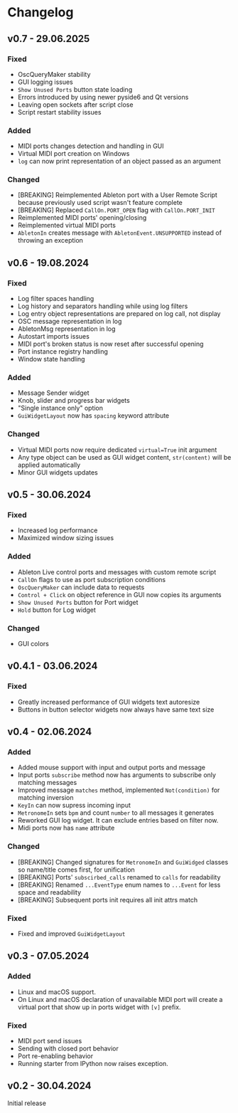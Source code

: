 # Changelog

## **v0.7** - 29.06.2025

### Fixed
- OscQueryMaker stability
- GUI logging issues
- `Show Unused Ports` button state loading
- Errors introduced by using newer pyside6 and Qt versions
- Leaving open sockets after script close
- Script restart stability issues

### Added
- MIDI ports changes detection and handling in GUI
- Virtual MIDI port creation on Windows
- `log` can now print representation of an object passed as an argument

### Changed
- [BREAKING] Reimplemented Ableton port with a User Remote Script 
  because previously used script wasn't feature complete
- [BREAKING] Replaced `CallOn.PORT_OPEN` flag with `CallOn.PORT_INIT`
- Reimplemented MIDI ports' opening/closing
- Reimplemented virtual MIDI ports
- `AbletonIn` creates message with `AbletonEvent.UNSUPPORTED` instead 
  of throwing an exception

## **v0.6** - 19.08.2024

### Fixed
- Log filter spaces handling
- Log history and separators handling while using log filters
- Log entry object representations are prepared on log call, not display
- OSC message representation in log
- AbletonMsg representation in log
- Autostart imports issues
- MIDI port's broken status is now reset after successful opening
- Port instance registry handling
- Window state handling

### Added
- Message Sender widget 
- Knob, slider and progress bar widgets
- "Single instance only" option
- `GuiWidgetLayout` now has `spacing` keyword attribute 

### Changed
- Virtual MIDI ports now require dedicated `virtual=True` init argument
- Any type object can be used as GUI widget content, `str(content)` will be 
  applied automatically
- Minor GUI widgets updates

## **v0.5** - 30.06.2024

### Fixed
- Increased log performance
- Maximized window sizing issues

### Added
- Ableton Live control ports and messages with custom remote script
- `CallOn` flags to use as port subscription conditions
- `OscQueryMaker` can include data to requests
- `Control + Click` on object reference in GUI now copies its arguments
- `Show Unused Ports` button for Port widget 
- `Hold` button for Log widget

### Changed
- GUI colors

## **v0.4.1** - 03.06.2024

### Fixed
- Greatly increased performance of GUI widgets text autoresize
- Buttons in button selector widgets now always have same text size

## **v0.4** - 02.06.2024

### Added
- Added mouse support with input and output ports and message
- Input ports `subscribe` method now has arguments to subscribe only 
  matching messages
- Improved message `matches` method, implemented `Not(condition)` for 
  matching inversion
- `KeyIn` can now supress incoming input
- `MetronomeIn` sets `bpm` and count `number` to all messages it generates
- Reworked GUI log widget. It can exclude entries based on filter now.
- Midi ports now has `name` attribute

### Changed
- [BREAKING] Changed signatures for `MetronomeIn` and `GuiWidged` classes so 
  name/title comes first, for unification
- [BREAKING] Ports' `subscirbed_calls` renamed to `calls` for readability
- [BREAKING] Renamed `...EventType` enum names to `...Event` for less space 
  and readability 
- [BREAKING] Subsequent ports init requires all init attrs match

### Fixed
- Fixed and improved `GuiWidgetLayout`

## **v0.3** - 07.05.2024

### Added

- Linux and macOS support.
- On Linux and macOS declaration of unavailable MIDI port will create a virtual
  port that show up in ports widget with `[v]` prefix.

### Fixed

- MIDI port send issues
- Sending with closed port behavior
- Port re-enabling behavior
- Running starter from IPython now raises exception.

## **v0.2** - 30.04.2024

Initial release
